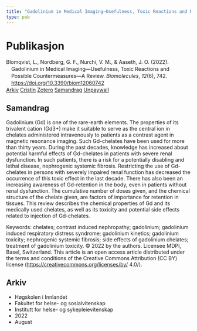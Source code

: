 ```yaml
---
title: "Gadolinium in Medical Imaging—Usefulness, Toxic Reactions and Possible Countermeasures—A Review"
type: pub
---
```

<h1>Publikasjon</h1>
<article id="csl-bib-container-ZALL6HSZ" class="csl-bib-container">
  <div class="csl-bib-body" style="line-height: 1.35; padding-left: 1em; text-indent:-1em;">
  <div class="csl-entry">Blomqvist, L., Nordberg, G. F., Nurchi, V. M., &amp; Aaseth, J. O. (2022). Gadolinium in Medical Imaging&#x2014;Usefulness, Toxic Reactions and Possible Countermeasures&#x2014;A Review. <i>Biomolecules</i>, <i>12</i>(6), 742. <a href="https://doi.org/10.3390/biom12060742">https://doi.org/10.3390/biom12060742</a></div>
</div>
  <div class="csl-bib-buttons">
    <a href="#taxonomy-article-ZALL6HSZ" class="csl-bib-button">Arkiv</a>
    <a href="https://app.cristin.no/results/show.jsf?id=2047295" alt="Cristin URL" class="csl-bib-button">Cristin</a>
    <a href="http://zotero.org/groups/5022929/items/ZALL6HSZ" alt="Zotero URL" class="csl-bib-button">Zotero</a>
    <a href="#abstract-article-ZALL6HSZ" class="csl-bib-button">Samandrag</a>
    <a href="https://www.mdpi.com/2218-273X/12/6/742/pdf?version=1653444003" class="csl-bib-button">Unpaywall</a>
  </div>
  <div id="csl-bib-meta-container-ZALL6HSZ"></div>
</article>
<div id="csl-bib-meta-ZALL6HSZ" class="csl-bib-meta">
  <article id="abstract-article-ZALL6HSZ" class="abstract-article">
    <h1>Samandrag</h1>
    Gadolinium (Gd) is one of the rare-earth elements. The properties of its trivalent cation (Gd3+) make it suitable to serve as the central ion in chelates administered intravenously to patients as a contrast agent in magnetic resonance imaging. Such Gd-chelates have been used for more than thirty years. During the past decades, knowledge has increased about potential harmful effects of Gd-chelates in patients with severe renal dysfunction. In such patients, there is a risk for a potentially disabling and lethal disease, nephrogenic systemic fibrosis. Restricting the use of Gd-chelates in persons with severely impaired renal function has decreased the occurrence of this toxic effect in the last decade. There has also been an increasing awareness of Gd-retention in the body, even in patients without renal dysfunction. The cumulative number of doses given, and the chemical structure of the chelate given, are factors of importance for retention in tissues. This review describes the chemical properties of Gd and its medically used chelates, as well as its toxicity and potential side effects related to injection of Gd-chelates. 
 
Keywords: chelates; contrast induced nephropathy; gadolinium; gadolinium induced respiratory distress syndrome; gadolinium kinetics; gadolinium toxicity; nephrogenic systemic fibrosis; side effects of gadolinium chelates; treatment of gadolinium toxicity. 
© 2022 by the authors. Licensee MDPI, Basel, Switzerland. 
This article is an open access article distributed under the terms and conditions of the Creative Commons Attribution (CC BY) license (https://creativecommons.org/licenses/by/ 
4.0/).
  </article>
  <article id="taxonomy-article-ZALL6HSZ" class="taxonomy-article">
    <h1>Arkiv</h1>
    <ul>
      <li>Høgskolen i Innlandet</li>
      <li>Fakultet for helse- og sosialvitenskap</li>
      <li>Institutt for helse- og sykepleievitenskap</li>
      <li>2022</li>
      <li>August</li>
    </ul>
  </article>
</div>
